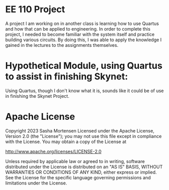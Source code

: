 # EE 110 Project
A project I am working on in another class is learning how to use Quartus and how that can be applied to engineering. 
In order to complete this project, I needed to become familiar with the system itself and practice building various circuits.
By doing this, I was able to apply the knowledge I gained in the lectures to the assignments themselves.

# Hypothetical Module, using Quartus to assist in finishing Skynet:
Using Quartus, though I don't know what it is, sounds like it could be of use in finishing the Skynet Project.

# Apache License 
Copyright 2023 Sasha Mortensen
Licensed under the Apache License, Version 2.0 (the "License"); you may not use this file except in compliance with the License. You may obtain a copy of the License at

http://www.apache.org/licenses/LICENSE-2.0

Unless required by applicable law or agreed to in writing, software distributed under the License is distributed on an "AS IS" BASIS, WITHOUT WARRANTIES OR CONDITIONS OF ANY KIND, either express or implied. See the License for the specific language governing permissions and limitations under the License.
